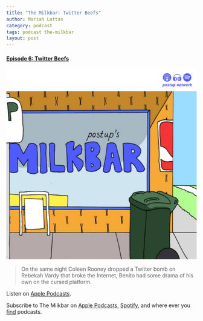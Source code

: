 ```yaml
---
title: "The Milkbar: Twitter Beefs"
author: Mariah Lattas
category: podcast
tags: podcast the-milkbar
layout: post
---
```


#### [Episode 6: Twitter Beefs](https://podcasts.apple.com/au/podcast/episode-6-twitter-beefs/id1478059008?i=1000453148185)

![The Milkbar Cover Art](/assets/images/the-milkbar.jpg)

> On the same night Coleen Rooney dropped a Twitter bomb on Rebekah Vardy that broke the Internet, Benito had some drama of his own on the cursed platform.

Listen on [Apple Podcasts](https://podcasts.apple.com/au/podcast/episode-6-twitter-beefs/id1478059008?i=1000453148185).

Subscribe to The Milkbar on [Apple Podcasts](https://podcasts.apple.com/au/podcast/the-milkbar/id1478059008), [Spotify](https://open.spotify.com/show/1jZ8UrvFnje63aQNC4fzo2), and where ever you [find](https://player.whooshkaa.com/shows/the-milkbar) podcasts. 